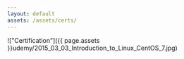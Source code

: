 ```yaml
---
layout: default
assets: /assets/certs/
---
```

!["Certification"]({{ page.assets }}udemy/2015_03_03_Introduction_to_Linux_CentOS_7.jpg)
